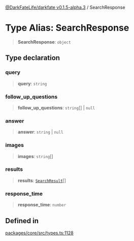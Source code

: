 [@DarkFateLife/darkfate v0.1.5-alpha.3](../index.md) / SearchResponse

# Type Alias: SearchResponse

> **SearchResponse**: `object`

## Type declaration

### query

> **query**: `string`

### follow\_up\_questions

> **follow\_up\_questions**: `string`[] \| `null`

### answer

> **answer**: `string` \| `null`

### images

> **images**: `string`[]

### results

> **results**: [`SearchResult`](SearchResult.md)[]

### response\_time

> **response\_time**: `number`

## Defined in

[packages/core/src/types.ts:1128](https://github.com/monilpat/darkfate/blob/main/packages/core/src/types.ts#L1128)
